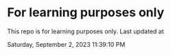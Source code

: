 # For learning purposes only
This repo is for learning purposes only.
Last updated at

Saturday, September 2, 2023 11:39:10 PM

